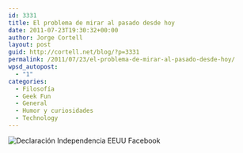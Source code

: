 ```yaml
---
id: 3331
title: El problema de mirar al pasado desde hoy
date: 2011-07-23T19:30:32+00:00
author: Jorge Cortell
layout: post
guid: http://cortell.net/blog/?p=3331
permalink: /2011/07/23/el-problema-de-mirar-al-pasado-desde-hoy/
wpsd_autopost:
  - "1"
categories:
  - Filosofí­a
  - Geek Fun
  - General
  - Humor y curiosidades
  - Technology
---
```

<img class="aligncenter" src="http://bp.uuuploads.com/365-project-brock-davis/make-something-cool-every-day-brock-davis-29.jpg" alt="Declaración Independencia EEUU Facebook" />